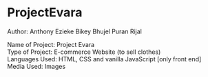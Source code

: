 # ProjectEvara

Author: Anthony Ezieke
Bikey Bhujel
Puran Rijal

Name of Project: Project Evara<br>
Type of Project: E-commerce Website (to sell clothes)<br>
Languages Used: HTML, CSS and vanilla JavaScript [only front end]<br>
Media Used: Images
